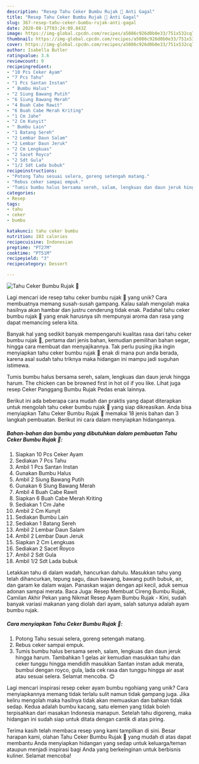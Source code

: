 ```yaml
---
description: "Resep Tahu Ceker Bumbu Rujak 💛 Anti Gagal"
title: "Resep Tahu Ceker Bumbu Rujak 💛 Anti Gagal"
slug: 367-resep-tahu-ceker-bumbu-rujak-anti-gagal
date: 2020-08-17T03:24:09.843Z
image: https://img-global.cpcdn.com/recipes/a5086c926d0b0e33/751x532cq70/tahu-ceker-bumbu-rujak-💛-foto-resep-utama.jpg
thumbnail: https://img-global.cpcdn.com/recipes/a5086c926d0b0e33/751x532cq70/tahu-ceker-bumbu-rujak-💛-foto-resep-utama.jpg
cover: https://img-global.cpcdn.com/recipes/a5086c926d0b0e33/751x532cq70/tahu-ceker-bumbu-rujak-💛-foto-resep-utama.jpg
author: Isabella Butler
ratingvalue: 3.6
reviewcount: 9
recipeingredient:
- "10 Pcs Ceker Ayam"
- "7 Pcs Tahu"
- "1 Pcs Santan Instan"
- " Bumbu Halus"
- "2 Siung Bawang Putih"
- "6 Siung Bawang Merah"
- "4 Buah Cabe Rawit"
- "6 Buah Cabe Merah Kriting"
- "1 Cm Jahe"
- "2 Cm Kunyit"
- " Bumbu Lain"
- "1 Batang Sereh"
- "2 Lembar Daun Salam"
- "2 Lembar Daun Jeruk"
- "2 Cm Lengkuas"
- "2 Sacet Royco"
- "2 Sdt Gula"
- "1/2 Sdt Lada bubuk"
recipeinstructions:
- "Potong Tahu sesuai selera, goreng setengah matang."
- "Rebus ceker sampai empuk."
- "Tumis bumbu halus bersama sereh, salam, lengkuas dan daun jeruk hingga harum. Tambahkan 1 gelas air kemudian masukkan tahu dan ceker tunggu hingga mendidih masukkan Santan instan aduk merata, bumbui dengan royco, gula, lada cek rasa dan tunggu hingga air asat atau sesuai selera. Selamat mencoba. 😊"
categories:
- Resep
tags:
- tahu
- ceker
- bumbu

katakunci: tahu ceker bumbu 
nutrition: 103 calories
recipecuisine: Indonesian
preptime: "PT27M"
cooktime: "PT51M"
recipeyield: "3"
recipecategory: Dessert

---
```



![Tahu Ceker Bumbu Rujak 💛](https://img-global.cpcdn.com/recipes/a5086c926d0b0e33/751x532cq70/tahu-ceker-bumbu-rujak-💛-foto-resep-utama.jpg)

Lagi mencari ide resep tahu ceker bumbu rujak 💛 yang unik? Cara membuatnya memang susah-susah gampang. Kalau salah mengolah maka hasilnya akan hambar dan justru cenderung tidak enak. Padahal tahu ceker bumbu rujak 💛 yang enak harusnya sih mempunyai aroma dan rasa yang dapat memancing selera kita.

Banyak hal yang sedikit banyak mempengaruhi kualitas rasa dari tahu ceker bumbu rujak 💛, pertama dari jenis bahan, kemudian pemilihan bahan segar, hingga cara membuat dan menyajikannya. Tak perlu pusing jika ingin menyiapkan tahu ceker bumbu rujak 💛 enak di mana pun anda berada, karena asal sudah tahu triknya maka hidangan ini mampu jadi suguhan istimewa.

Tumis bumbu halus bersama sereh, salam, lengkuas dan daun jeruk hingga harum. The chicken can be browned first in hot oil if you like. Lihat juga resep Ceker Panggang Bumbu Rujak Pedas enak lainnya.


Berikut ini ada beberapa cara mudah dan praktis yang dapat diterapkan untuk mengolah tahu ceker bumbu rujak 💛 yang siap dikreasikan. Anda bisa menyiapkan Tahu Ceker Bumbu Rujak 💛 memakai 18 jenis bahan dan 3 langkah pembuatan. Berikut ini cara dalam menyiapkan hidangannya.

<!--inarticleads1-->

##### Bahan-bahan dan bumbu yang dibutuhkan dalam pembuatan Tahu Ceker Bumbu Rujak 💛:

1. Siapkan 10 Pcs Ceker Ayam
1. Sediakan 7 Pcs Tahu
1. Ambil 1 Pcs Santan Instan
1. Gunakan  Bumbu Halus
1. Ambil 2 Siung Bawang Putih
1. Gunakan 6 Siung Bawang Merah
1. Ambil 4 Buah Cabe Rawit
1. Siapkan 6 Buah Cabe Merah Kriting
1. Sediakan 1 Cm Jahe
1. Ambil 2 Cm Kunyit
1. Sediakan  Bumbu Lain
1. Sediakan 1 Batang Sereh
1. Ambil 2 Lembar Daun Salam
1. Ambil 2 Lembar Daun Jeruk
1. Siapkan 2 Cm Lengkuas
1. Sediakan 2 Sacet Royco
1. Ambil 2 Sdt Gula
1. Ambil 1/2 Sdt Lada bubuk


Letakkan tahu di dalam wadah, hancurkan dahulu. Masukkan tahu yang telah dihancurkan, tepung sagu, daun bawang, bawang putih bubuk, air, dan garam ke dalam wajan. Panaskan wajan dengan api kecil, aduk semua adonan sampai merata. Baca Juga: Resep Membuat Cireng Bumbu Rujak, Camilan Akhir Pekan yang Nikmat Resep Ayam Bumbu Rujak - Kini, sudah banyak variasi makanan yang diolah dari ayam, salah satunya adalah ayam bumbu rujak. 

<!--inarticleads2-->

##### Cara menyiapkan Tahu Ceker Bumbu Rujak 💛:

1. Potong Tahu sesuai selera, goreng setengah matang.
1. Rebus ceker sampai empuk.
1. Tumis bumbu halus bersama sereh, salam, lengkuas dan daun jeruk hingga harum. Tambahkan 1 gelas air kemudian masukkan tahu dan ceker tunggu hingga mendidih masukkan Santan instan aduk merata, bumbui dengan royco, gula, lada cek rasa dan tunggu hingga air asat atau sesuai selera. Selamat mencoba. 😊


Lagi mencari inspirasi resep ceker ayam bumbu ngohiang yang unik? Cara menyiapkannya memang tidak terlalu sulit namun tidak gampang juga. Jika keliru mengolah maka hasilnya tidak akan memuaskan dan bahkan tidak sedap. Kedua adalah bumbu kacang, satu elemen yang tidak boleh terpisahkan dari masakan Indonesia manapun. Setelah tahu digoreng, maka hidangan ini sudah siap untuk ditata dengan cantik di atas piring. 

Terima kasih telah membaca resep yang kami tampilkan di sini. Besar harapan kami, olahan Tahu Ceker Bumbu Rujak 💛 yang mudah di atas dapat membantu Anda menyiapkan hidangan yang sedap untuk keluarga/teman ataupun menjadi inspirasi bagi Anda yang berkeinginan untuk berbisnis kuliner. Selamat mencoba!
